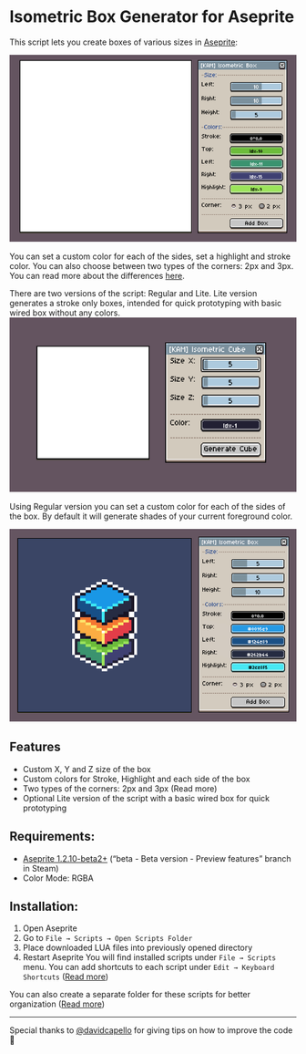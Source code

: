 # Isometric Box Generator for Aseprite
This script lets you create boxes of various sizes in [Aseprite](https://www.aseprite.org/):

![](./screenshots/screenshot-1.gif)

You can set a custom color for each of the sides, set a highlight and stroke color. You can also choose between two types of the corners: 2px and 3px. You can read more about the differences [here](http://www.gas13.ru/v3/tutorials/isometric_pixelart_tutorial_the_two_types.php).

There are two versions of the script: Regular and Lite. Lite version generates a stroke only boxes, intended for quick prototyping with basic wired box without any colors. 
![](./screenshots/screenshot-3.gif)

Using Regular version you can set a custom color for each of the sides of the box. By default it will generate shades of your current foreground color.

![](./screenshots/screenshot-2.png)

## Features
- Custom X, Y and Z size of the box
- Custom colors for Stroke, Highlight and each side of the box
- Two types of the corners: 2px and 3px (Read more)
- Optional Lite version of the script with a basic wired box for quick prototyping

## Requirements:
- [Aseprite 1.2.10-beta2+](https://www.aseprite.org/beta) (“beta - Beta version - Preview features” branch in Steam)
- Color Mode: RGBA

## Installation:
1. Open Aseprite
2. Go to `File → Scripts → Open Scripts Folder`
3. Place downloaded LUA files into previously opened directory
4. Restart Aseprite
You will find installed scripts under `File → Scripts` menu. You can add shortcuts to each script under `Edit → Keyboard Shortcuts` ([Read more](https://twitter.com/ThKasparrr/status/1059168255015825409))

You can also create a separate folder for these scripts for better organization ([Read more](https://twitter.com/TackRadGames/status/1059176888554397696))

---
Special thanks to [@davidcapello](https://twitter.com/davidcapello) for giving tips on how to improve the code 🙌

